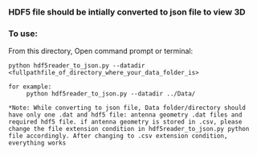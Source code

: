 ### HDF5 file should be intially converted to json file to view 3D
### To use:
From this directory, Open command prompt or terminal:

    python hdf5reader_to_json.py --datadir <fullpathfile_of_directory_where_your_data_folder_is>

    for example:
         python hdf5reader_to_json.py --datadir ../Data/

    *Note: While converting to json file, Data folder/directory should have only one .dat and hdf5 file: antenna geometry .dat files and required hdf5 file. if antenna geometry is stored in .csv, please change the file extension condition in hdf5reader_to_json.py python file accordingly. After changing to .csv extension condition, everything works
